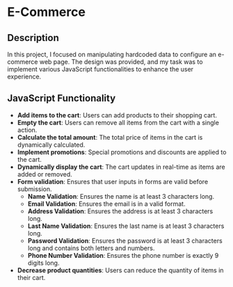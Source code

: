 # E-Commerce

## Description
In this project, I focused on manipulating hardcoded data to configure an e-commerce web page. The design was provided, and my task was to implement various JavaScript functionalities to enhance the user experience.

## JavaScript Functionality
* **Add items to the cart**: Users can add products to their shopping cart.
* **Empty the cart**: Users can remove all items from the cart with a single action.
* **Calculate the total amount**: The total price of items in the cart is dynamically calculated.
* **Implement promotions**: Special promotions and discounts are applied to the cart.
* **Dynamically display the cart**: The cart updates in real-time as items are added or removed.
* **Form validation**: Ensures that user inputs in forms are valid before submission.
  * **Name Validation**: Ensures the name is at least 3 characters long.
  * **Email Validation**: Ensures the email is in a valid format.
  * **Address Validation**: Ensures the address is at least 3 characters long.
  * **Last Name Validation**: Ensures the last name is at least 3 characters long.
  * **Password Validation**: Ensures the password is at least 3 characters long and contains both letters and numbers.
  * **Phone Number Validation**: Ensures the phone number is exactly 9 digits long.
* **Decrease product quantities**: Users can reduce the quantity of items in their cart.